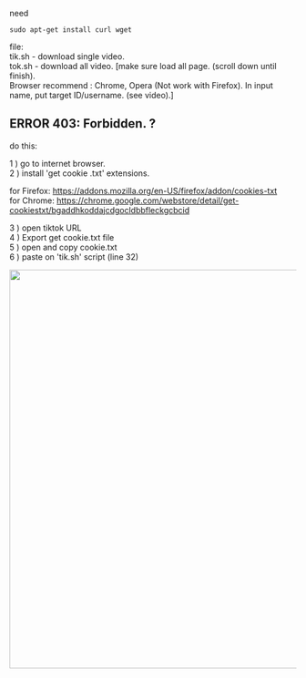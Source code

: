 need
```
sudo apt-get install curl wget
```
file:<br>
tik.sh - download single video.<br>
tok.sh - download all video. \[make sure load all page. (scroll down until finish).<br>
Browser recommend : Chrome, Opera (Not work with Firefox). In input name, put target ID/username. (see video).\]

## ERROR 403: Forbidden. ?

do this:

1 ) go to internet browser.<br>
2 ) install 'get cookie .txt' extensions.

<p>for Firefox: <a href="https://addons.mozilla.org/en-US/firefox/addon/cookies-txt">https://addons.mozilla.org/en-US/firefox/addon/cookies-txt</a><br>
for Chrome: <a href="https://chrome.google.com/webstore/detail/get-cookiestxt/bgaddhkoddajcdgocldbbfleckgcbcid">https://chrome.google.com/webstore/detail/get-cookiestxt/bgaddhkoddajcdgocldbbfleckgcbcid</a></p>

3 ) open tiktok URL<br>
4 ) Export get cookie.txt file<br>
5 ) open and copy cookie.txt<br>
6 ) paste on 'tik.sh' script (line 32)<br>

<p align="center">
<img src="https://github.com/rouze-d/tiktok-download/blob/master/tiktok.png" width="900" height="700"/>
</p>

